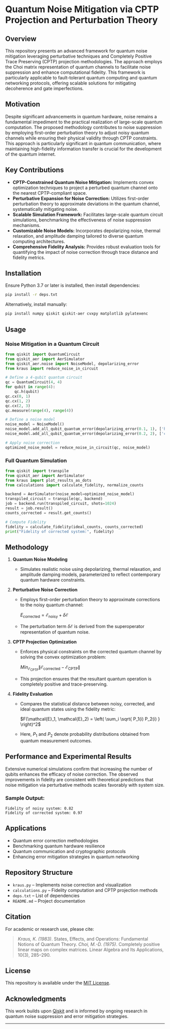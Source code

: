 # Quantum Noise Mitigation via CPTP Projection and Perturbation Theory

## Overview
This repository presents an advanced framework for quantum noise mitigation leveraging perturbative techniques and Completely Positive Trace Preserving (CPTP) projection methodologies. The approach employs the Choi matrix representation of quantum channels to facilitate noise suppression and enhance computational fidelity. This framework is particularly applicable to fault-tolerant quantum computing and quantum networking protocols, offering scalable solutions for mitigating decoherence and gate imperfections.

## Motivation
Despite significant advancements in quantum hardware, noise remains a fundamental impediment to the practical realization of large-scale quantum computation. The proposed methodology contributes to noise suppression by employing first-order perturbation theory to adjust noisy quantum channels while ensuring their physical validity through CPTP constraints. This approach is particularly significant in quantum communication, where maintaining high-fidelity information transfer is crucial for the development of the quantum internet.

## Key Contributions
- **CPTP-Constrained Quantum Noise Mitigation:** Implements convex optimization techniques to project a perturbed quantum channel onto the nearest CPTP-compliant space.
- **Perturbative Expansion for Noise Correction:** Utilizes first-order perturbation theory to approximate deviations in the quantum channel, systematically mitigating noise.
- **Scalable Simulation Framework:** Facilitates large-scale quantum circuit simulations, benchmarking the effectiveness of noise suppression mechanisms.
- **Customizable Noise Models:** Incorporates depolarizing noise, thermal relaxation, and amplitude damping tailored to diverse quantum computing architectures.
- **Comprehensive Fidelity Analysis:** Provides robust evaluation tools for quantifying the impact of noise correction through trace distance and fidelity metrics.

## Installation
Ensure Python 3.7 or later is installed, then install dependencies:

```bash
pip install -r deps.txt
```

Alternatively, install manually:

```bash
pip install numpy qiskit qiskit-aer cvxpy matplotlib pylatexenc
```

## Usage

### Noise Mitigation in a Quantum Circuit

```python
from qiskit import QuantumCircuit
from qiskit_aer import AerSimulator
from qiskit_aer.noise import NoiseModel, depolarizing_error
from kraus import reduce_noise_in_circuit

# Define a 4-qubit quantum circuit
qc = QuantumCircuit(4, 4)
for qubit in range(4):
    qc.h(qubit)
qc.cx(0, 1)
qc.cx(1, 2)
qc.cx(2, 3)
qc.measure(range(4), range(4))

# Define a noise model
noise_model = NoiseModel()
noise_model.add_all_qubit_quantum_error(depolarizing_error(0.1, 1), ['h'])
noise_model.add_all_qubit_quantum_error(depolarizing_error(0.2, 2), ['cx'])

# Apply noise correction
optimized_noise_model = reduce_noise_in_circuit(qc, noise_model)
```

### Full Quantum Simulation

```python
from qiskit import transpile
from qiskit_aer import AerSimulator
from kraus import plot_results_as_dots
from calculations import calculate_fidelity, normalize_counts

backend = AerSimulator(noise_model=optimized_noise_model)
transpiled_circuit = transpile(qc, backend)
job = backend.run(transpiled_circuit, shots=1024)
result = job.result()
counts_corrected = result.get_counts()

# Compute Fidelity
fidelity = calculate_fidelity(ideal_counts, counts_corrected)
print("Fidelity of corrected system:", fidelity)
```

## Methodology

1. **Quantum Noise Modeling**
   - Simulates realistic noise using depolarizing, thermal relaxation, and amplitude damping models, parameterized to reflect contemporary quantum hardware constraints.

2. **Perturbative Noise Correction**
   - Employs first-order perturbation theory to approximate corrections to the noisy quantum channel:
     
     $E_{\text{corrected}} = \mathcal{E}_{\text{noisy}} + \delta \mathcal{E}$
     
   - The perturbation term $\delta \mathcal{E}$ is derived from the superoperator representation of quantum noise.

3. **CPTP Projection Optimization**
   - Enforces physical constraints on the corrected quantum channel by solving the convex optimization problem:
     
     $Min_{\mathcal{E}_{\text{CPTP}}} \| \mathcal{E}_{\text{corrected}} - \mathcal{E}_{\text{CPTP}}\|$
     
   - This projection ensures that the resultant quantum operation is completely positive and trace-preserving.

4. **Fidelity Evaluation**
   - Compares the statistical distance between noisy, corrected, and ideal quantum states using the fidelity metric:
     
     $F(\mathcal{E}_1, \mathcal{E}_2) = \left( \sum_i \sqrt{ P_1(i) P_2(i) } \right)^2$
     
   - Here, $P_1$ and $P_2$ denote probability distributions obtained from quantum measurement outcomes.

## Performance and Experimental Results
Extensive numerical simulations confirm that increasing the number of qubits enhances the efficacy of noise correction. The observed improvements in fidelity are consistent with theoretical predictions that noise mitigation via perturbative methods scales favorably with system size.

### Sample Output:
```
Fidelity of noisy system: 0.82
Fidelity of corrected system: 0.97
```

## Applications
- Quantum error correction methodologies
- Benchmarking quantum hardware resilience
- Quantum communication and cryptographic protocols
- Enhancing error mitigation strategies in quantum networking

## Repository Structure
- `kraus.py` – Implements noise correction and visualization
- `calculations.py` – Fidelity computation and CPTP projection methods
- `deps.txt` – List of dependencies
- `README.md` – Project documentation

## Citation
For academic or research use, please cite:
> *Kraus, K. (1983)*. States, Effects, and Operations: Fundamental Notions of Quantum Theory.
> *Choi, M.-D. (1975)*. Completely positive linear maps on complex matrices. Linear Algebra and Its Applications, 10(3), 285–290.

## License
This repository is available under the [MIT License](LICENSE).

## Acknowledgments
This work builds upon [Qiskit](https://qiskit.org/) and is informed by ongoing research in quantum noise suppression and error mitigation strategies.

---

